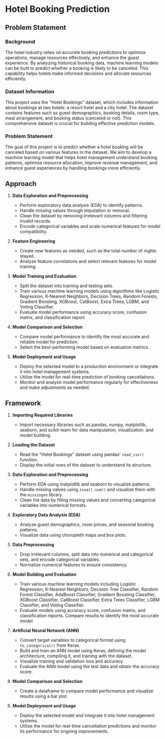 # Hotel Booking Prediction

## Problem Statement

### Background

The hotel industry relies on accurate booking predictions to optimize operations, manage resources effectively, and enhance the guest experience. By analyzing historical booking data, machine learning models can be built to predict whether a booking is likely to be canceled. This capability helps hotels make informed decisions and allocate resources efficiently.

### Dataset Information

This project uses the "Hotel Bookings" dataset, which includes information about bookings at two hotels: a resort hotel and a city hotel. The dataset contains features such as guest demographics, booking details, room type, meal arrangement, and booking status (canceled or not). This comprehensive dataset is crucial for building effective prediction models.

### Problem Statement

The goal of this project is to predict whether a hotel booking will be canceled based on various features in the dataset. We aim to develop a machine learning model that helps hotel management understand booking patterns, optimize resource allocation, improve revenue management, and enhance guest experiences by handling bookings more efficiently.

## Approach

1. **Data Exploration and Preprocessing**
   - Perform exploratory data analysis (EDA) to identify patterns.
   - Handle missing values through imputation or removal.
   - Clean the dataset by removing irrelevant columns and filtering invalid records.
   - Encode categorical variables and scale numerical features for model compatibility.

2. **Feature Engineering**
   - Create new features as needed, such as the total number of nights stayed.
   - Analyze feature correlations and select relevant features for model training.

3. **Model Training and Evaluation**
   - Split the dataset into training and testing sets.
   - Train various machine learning models using algorithms like Logistic Regression, K-Nearest Neighbors, Decision Trees, Random Forests, Gradient Boosting, XGBoost, CatBoost, Extra Trees, LGBM, and Voting Classifier.
   - Evaluate model performance using accuracy score, confusion matrix, and classification report.

4. **Model Comparison and Selection**
   - Compare model performance to identify the most accurate and reliable model for prediction.
   - Select the best-performing model based on evaluation metrics.

5. **Model Deployment and Usage**
   - Deploy the selected model to a production environment or integrate it into hotel management systems.
   - Utilize the model for real-time prediction of booking cancellations.
   - Monitor and analyze model performance regularly for effectiveness and make adjustments as needed.

## Framework

1. **Importing Required Libraries**
   - Import necessary libraries such as pandas, numpy, matplotlib, seaborn, and scikit-learn for data manipulation, visualization, and model building.

2. **Loading the Dataset**
   - Read the "Hotel Bookings" dataset using pandas' `read_csv()` function.
   - Display the initial rows of the dataset to understand its structure.

3. **Data Exploration and Preprocessing**
   - Perform EDA using matplotlib and seaborn to visualize patterns.
   - Handle missing values using `isna().sum()` and visualize them with the `missingno` library.
   - Clean the data by filling missing values and converting categorical variables into numerical formats.

4. **Exploratory Data Analysis (EDA)**
   - Analyze guest demographics, room prices, and seasonal booking patterns.
   - Visualize data using choropleth maps and box plots.

5. **Data Preprocessing**
   - Drop irrelevant columns, split data into numerical and categorical sets, and encode categorical variables.
   - Normalize numerical features to ensure consistency.

6. **Model Building and Evaluation**
   - Train various machine learning models including Logistic Regression, K-Nearest Neighbors, Decision Tree Classifier, Random Forest Classifier, AdaBoost Classifier, Gradient Boosting Classifier, XGBoost Classifier, CatBoost Classifier, Extra Trees Classifier, LGBM Classifier, and Voting Classifier.
   - Evaluate models using accuracy score, confusion matrix, and classification reports. Compare results to identify the most accurate model.

7. **Artificial Neural Network (ANN)**
   - Convert target variables to categorical format using `to_categorical()` from Keras.
   - Build and train an ANN model using Keras, defining the model architecture, compiling it, and training with the dataset.
   - Visualize training and validation loss and accuracy.
   - Evaluate the ANN model using the test data and obtain the accuracy score.

8. **Model Comparison and Selection**
   - Create a dataframe to compare model performance and visualize results using a bar plot.

9. **Model Deployment and Usage**
   - Deploy the selected model and integrate it into hotel management systems.
   - Utilize the model for real-time cancellation predictions and monitor its performance for ongoing improvements.


